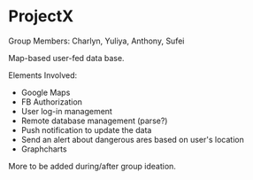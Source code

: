 # ProjectX

Group Members: Charlyn, Yuliya, Anthony, Sufei

Map-based user-fed data base.

Elements Involved:
- Google Maps 
- FB Authorization
- User log-in management
- Remote database management (parse?)
- Push notification to update the data
- Send an alert about dangerous ares based on user's location
- Graphcharts
 


More to be added during/after group ideation.
